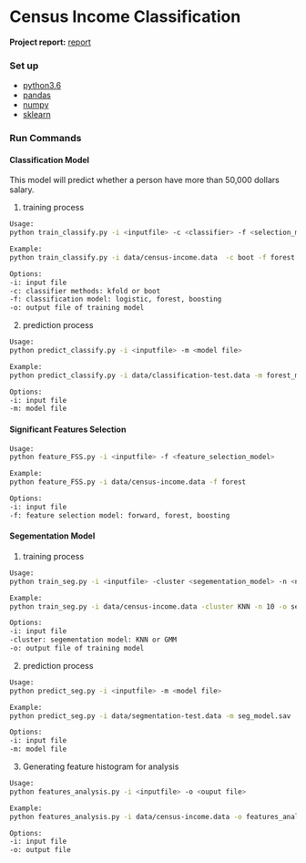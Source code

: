 # Census Income Classification
__Project report:__ [report](https://github.com/yiic/CensusIncomeClassification/blob/master/census_classification_report.pdf)    
  
### Set up
* [python3.6]
* [pandas]
* [numpy]
* [sklearn]


[python3.6]: <https://www.python.org/downloads/release/python-360/>
[pandas]: <https://pandas.pydata.org/>
[numpy]: <https://github.com/numpy/numpy>
[sklearn]: <https://github.com/scikit-learn/scikit-learn>


### Run Commands
#### Classification Model
This model will predict whether a person have more than 50,000 dollars salary.
1. training process
```sh
Usage:
python train_classify.py -i <inputfile> -c <classifier> -f <selection_model> -o <model output>

Example:
python train_classify.py -i data/census-income.data  -c boot -f forest -o forest_model.sav

Options:
-i: input file
-c: classifier methods: kfold or boot
-f: classification model: logistic, forest, boosting
-o: output file of training model
```

2. prediction process
```sh
Usage:
python predict_classify.py -i <inputfile> -m <model file>

Example:
python predict_classify.py -i data/classification-test.data -m forest_model.sav

Options:
-i: input file
-m: model file
```

#### Significant Features Selection
```sh
Usage:
python feature_FSS.py -i <inputfile> -f <feature_selection_model>

Example:
python feature_FSS.py -i data/census-income.data -f forest

Options:
-i: input file
-f: feature selection model: forward, forest, boosting
```

#### Segementation Model
1. training process
```sh
Usage:
python train_seg.py -i <inputfile> -cluster <segementation_model> -n <number of clusters> -o <model output>

Example:
python train_seg.py -i data/census-income.data -cluster KNN -n 10 -o seg_model.sav

Options:
-i: input file
-cluster: segementation model: KNN or GMM
-o: output file of training model
```


2.  prediction process
```sh
Usage:
python predict_seg.py -i <inputfile> -m <model file>

Example:
python predict_seg.py -i data/segmentation-test.data -m seg_model.sav

Options:
-i: input file
-m: model file
```

3. Generating feature histogram for analysis
```sh
Usage:
python features_analysis.py -i <inputfile> -o <ouput file>

Example:
python features_analysis.py -i data/census-income.data -o features_analysis.txt

Options:
-i: input file
-o: output file
```

